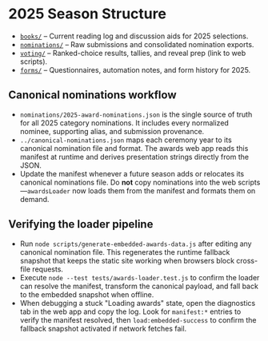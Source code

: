 # 2025 Season Structure

- [`books/`](books/) – Current reading log and discussion aids for 2025 selections.
- [`nominations/`](nominations/) – Raw submissions and consolidated nomination exports.
- [`voting/`](voting/) – Ranked-choice results, tallies, and reveal prep (link to web scripts).
- [`forms/`](forms/) – Questionnaires, automation notes, and form history for 2025.

## Canonical nominations workflow

- `nominations/2025-award-nominations.json` is the single source of truth for all
  2025 category nominations. It includes every normalized nominee, supporting
  alias, and submission provenance.
- `../canonical-nominations.json` maps each ceremony year to its canonical
  nomination file and format. The awards web app reads this manifest at runtime
  and derives presentation strings directly from the JSON.
- Update the manifest whenever a future season adds or relocates its canonical
  nominations file. Do **not** copy nominations into the web scripts—`awardsLoader`
  now loads them from the manifest and formats them on demand.

## Verifying the loader pipeline

- Run `node scripts/generate-embedded-awards-data.js` after editing any canonical
  nomination file. This regenerates the runtime fallback snapshot that keeps the
  static site working when browsers block cross-file requests.
- Execute `node --test tests/awards-loader.test.js` to confirm the loader can
  resolve the manifest, transform the canonical payload, and fall back to the
  embedded snapshot when offline.
- When debugging a stuck "Loading awards" state, open the diagnostics tab in the
  web app and copy the log. Look for `manifest:*` entries to verify the manifest
  resolved, then `load:embedded-success` to confirm the fallback snapshot
  activated if network fetches fail.
